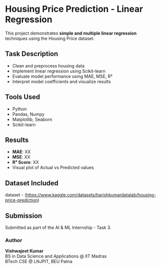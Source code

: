 # Housing Price Prediction - Linear Regression

This project demonstrates **simple and multiple linear regression** techniques using the Housing Price dataset.

## Task Description
- Clean and preprocess housing data
- Implement linear regression using Scikit-learn
- Evaluate model performance using MAE, MSE, R²
- Interpret model coefficients and visualize results

## Tools Used
- Python
- Pandas, Numpy
- Matplotlib, Seaborn
- Scikit-learn

## Results
- **MAE**: XX
- **MSE**: XX
- **R² Score**: XX
- Visual plot of Actual vs Predicted values

## Dataset Included
dataset - (https://www.kaggle.com/datasets/harishkumardatalab/housing-price-prediction)

## Submission
Submitted as part of the AI & ML Internship - Task 3.

### Author
**Vishwajeet Kumar**  
BS in Data Science and Applications @ IIT Madras  
BTech CSE @ LNJPIT, BEU Patna  
